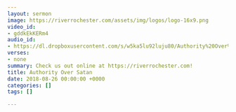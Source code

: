 ```yaml
---
layout: sermon
image: https://riverrochester.com/assets/img/logos/logo-16x9.png
video_id:
- gddkEkKERm4
audio_id:
- https://dl.dropboxusercontent.com/s/w5ka5lu92luju80/Authority%20Over%20Satan.mp3?dl=0
verses:
- none
summary: Check us out online at https://riverrochester.com!
title: Authority Over Satan
date: 2018-08-26 00:00:00 +0000
categories: []
tags: []

---
```

